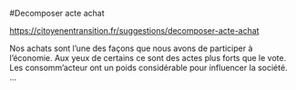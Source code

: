 #Decomposer acte achat

https://citoyenentransition.fr/suggestions/decomposer-acte-achat

Nos achats sont l’une des façons que nous avons de participer à l’économie.
Aux yeux de certains ce sont des actes plus forts que le vote.
Les consomm’acteur ont un poids considérable pour influencer la société.
...

